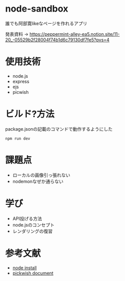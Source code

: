 # node-sandbox
誰でも阿部寛likeなページを作れるアプリ


発表資料 → https://peppermint-alley-ea5.notion.site/11-20_-05529b2f28004f74b1d6c79130df7fe5?pvs=4

# 使用技術
- node.js
- express
- ejs
- picwish

# ビルド?方法
package.jsonの記載のコマンドで動作するようにした
```
npm run dev
```

# 課題点
- ローカルの画像引っ張れない
- nodemonなぜか通らない

# 学び
- API投げる方法
- node.jsのコンセプト
- レンダリングの復習

# 参考文献
- [node install](https://qiita.com/kyosuke5_20/items/c5f68fc9d89b84c0df0)
- [pickwish document](https://picwish.com/jp/background-removal-api-doc#/?id=asynchronous)
